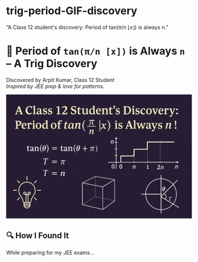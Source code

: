 # trig-period-GIF-discovery
“A Class 12 student's discovery: Period of tan(π/n ⌊x⌋) is always n.”

# 📐 Period of `tan(π/n [x])` is Always `n` – A Trig Discovery

Discovered by Arpit Kumar, Class 12 Student  
_Inspired by JEE prep & love for patterns._

![Cover](cover.png)

## 🔍 How I Found It
While preparing for my JEE exams...
